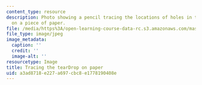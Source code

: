 ```yaml
---
content_type: resource
description: Photo showing a pencil tracing the locations of holes in the tearDrop
  on a piece of paper.
file: /media/https%3A/open-learning-course-data-rc.s3.amazonaws.com/mas-714j-technologies-for-creative-learning-fall-2009/a3ad8718e227a697cbc8e1778190408e_Image4.jpg
file_type: image/jpeg
image_metadata:
  caption: ''
  credit: ''
  image-alt: ''
resourcetype: Image
title: Tracing the tearDrop on paper
uid: a3ad8718-e227-a697-cbc8-e1778190408e
---
```

